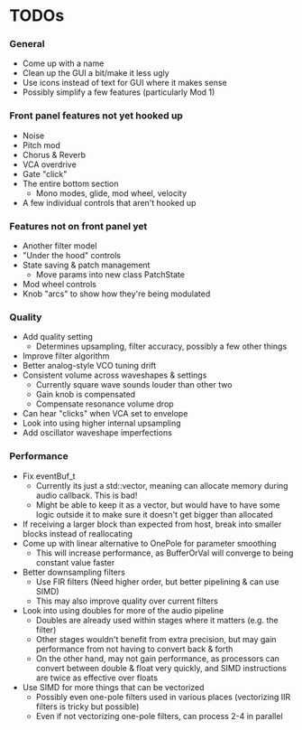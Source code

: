 # TODOs

### General

* Come up with a name
* Clean up the GUI a bit/make it less ugly
* Use icons instead of text for GUI where it makes sense
* Possibly simplify a few features (particularly Mod 1)

### Front panel features not yet hooked up

* Noise
* Pitch mod
* Chorus & Reverb
* VCA overdrive
* Gate "click"
* The entire bottom section
  * Mono modes, glide, mod wheel, velocity
* A few individual controls that aren't hooked up

### Features not on front panel yet

* Another filter model
* "Under the hood" controls
* State saving & patch management
  * Move params into new class PatchState
* Mod wheel controls
* Knob "arcs" to show how they're being modulated

### Quality

* Add quality setting
  * Determines upsampling, filter accuracy, possibly a few other things
* Improve filter algorithm
* Better analog-style VCO tuning drift
* Consistent volume across waveshapes & settings
  * Currently square wave sounds louder than other two
  * Gain knob is compensated
  * Compensate resonance volume drop
* Can hear "clicks" when VCA set to envelope
* Look into using higher internal upsampling
* Add oscillator waveshape imperfections

### Performance

* Fix eventBuf_t
  * Currently its just a std::vector, meaning can allocate memory during audio callback. This is bad!
  * Might be able to keep it as a vector, but would have to have some logic outside it to make sure it doesn't get bigger than allocated
* If receiving a larger block than expected from host, break into smaller blocks instead of reallocating
* Come up with linear alternative to OnePole for parameter smoothing
  * This will increase performance, as BufferOrVal will converge to being constant value faster
* Better downsampling filters
  * Use FIR filters (Need higher order, but better pipelining & can use SIMD)
  * This may also improve quality over current filters
* Look into using doubles for more of the audio pipeline
  * Doubles are already used within stages where it matters (e.g. the filter)
  * Other stages wouldn't benefit from extra precision, but may gain performance from not having to convert back & forth
  * On the other hand, may not gain performance, as processors can convert between double & float very quickly, and SIMD instructions are twice as effective over floats
* Use SIMD for more things that can be vectorized
  * Possibly even one-pole filters used in various places (vectorizing IIR filters is tricky but possible)
  * Even if not vectorizing one-pole filters, can process 2-4 in parallel
